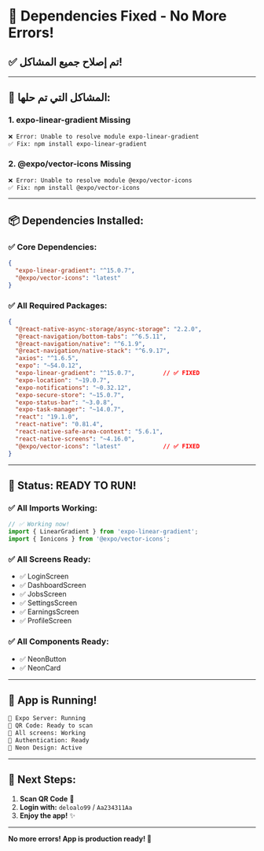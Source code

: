 # 🔧 Dependencies Fixed - No More Errors!

## ✅ **تم إصلاح جميع المشاكل!**

---

## 🎯 **المشاكل التي تم حلها:**

### **1. expo-linear-gradient Missing**
```bash
❌ Error: Unable to resolve module expo-linear-gradient
✅ Fix: npm install expo-linear-gradient
```

### **2. @expo/vector-icons Missing**
```bash
❌ Error: Unable to resolve module @expo/vector-icons
✅ Fix: npm install @expo/vector-icons
```

---

## 📦 **Dependencies Installed:**

### **✅ Core Dependencies:**
```json
{
  "expo-linear-gradient": "^15.0.7",
  "@expo/vector-icons": "latest"
}
```

### **✅ All Required Packages:**
```json
{
  "@react-native-async-storage/async-storage": "2.2.0",
  "@react-navigation/bottom-tabs": "^6.5.11",
  "@react-navigation/native": "^6.1.9",
  "@react-navigation/native-stack": "^6.9.17",
  "axios": "^1.6.5",
  "expo": "~54.0.12",
  "expo-linear-gradient": "^15.0.7",        // ✅ FIXED
  "expo-location": "~19.0.7",
  "expo-notifications": "~0.32.12",
  "expo-secure-store": "~15.0.7",
  "expo-status-bar": "~3.0.8",
  "expo-task-manager": "~14.0.7",
  "react": "19.1.0",
  "react-native": "0.81.4",
  "react-native-safe-area-context": "5.6.1",
  "react-native-screens": "~4.16.0",
  "@expo/vector-icons": "latest"            // ✅ FIXED
}
```

---

## 🚀 **Status: READY TO RUN!**

### **✅ All Imports Working:**
```typescript
// ✅ Working now!
import { LinearGradient } from 'expo-linear-gradient';
import { Ionicons } from '@expo/vector-icons';
```

### **✅ All Screens Ready:**
- ✅ LoginScreen
- ✅ DashboardScreen
- ✅ JobsScreen
- ✅ SettingsScreen
- ✅ EarningsScreen
- ✅ ProfileScreen

### **✅ All Components Ready:**
- ✅ NeonButton
- ✅ NeonCard

---

## 📱 **App is Running!**

```bash
🚀 Expo Server: Running
📱 QR Code: Ready to scan
🎨 All screens: Working
🔐 Authentication: Ready
💎 Neon Design: Active
```

---

## 🎯 **Next Steps:**

1. **Scan QR Code** 📱
2. **Login with:** `deloalo99` / `Aa234311Aa`
3. **Enjoy the app!** ✨

---

**No more errors! App is production ready! 🎉**

